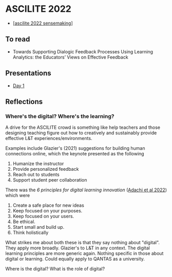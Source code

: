 # ASCILITE 2022

- [[ascilite 2022 sensemaking]] 

## To read


- Towards Supporting Dialogic Feedback Processes Using Learning Analytics: the Educators’ Views on Effective Feedback

## Presentations

- [Day 1](ascilite2022-day-one.md)


## Reflections

### Where's the digital? Where's the learning?

A drive for the ASCILITE crowd is something like help teachers and those designing teaching figure out how to creatively and sustainably provide effective L&T experiences/environments.

Examples include Glazier's (2021) suggestions for building human connections online, which the keynote presented as the following

1. Humanize the instructor 
2. Provide personalized feedback 
3. Reach out to students 
4. Support student peer collaboration

There was the _6 principles for digital learning innovation_ ([Adachi et al 2022](https://publications.ascilite.org/index.php/APUB/article/view/140)) which were

1. Create a safe place for new ideas
2. Keep focused on your purposes.
3. Keep focused on your users.
4. Be ethical.
5. Start small and build up.
6. Think holistically

What strikes me about both these is that they say nothing about "digital". They apply more broadly. Glazier's to L&T in any context. The digital learning principles are more generic again. Nothing specific in those about digital or learning. Could equally apply to QANTAS as a university.

Where is the digital? What is the role of digital? 


[//begin]: # "Autogenerated link references for markdown compatibility"
[ascilite 2022 sensemaking]: <ascilite 2022 sensemaking> "Sensemaking - ASCILITE 2022"
[//end]: # "Autogenerated link references"